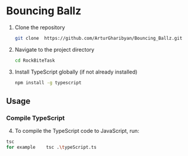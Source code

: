 # Bouncing Ballz


1. Clone the repository
    ```sh
    git clone  https://github.com/ArturGharibyan/Bouncing_Ballz.git
    ```
2. Navigate to the project directory
    ```sh
    cd RockBiteTask
    ```

3. Install TypeScript globally (if not already installed)
    ```sh
    npm install -g typescript
    ```

## Usage

### Compile TypeScript

4. To compile the TypeScript code to JavaScript, run:
```sh
tsc
for example    tsc .\typeScript.ts
